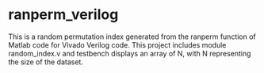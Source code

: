 # ranperm_verilog
This is a random permutation index generated from the ranperm function of Matlab code for Vivado Verilog code. This project includes module random_index.v and testbench displays an array of N, with N representing the size of the dataset.
